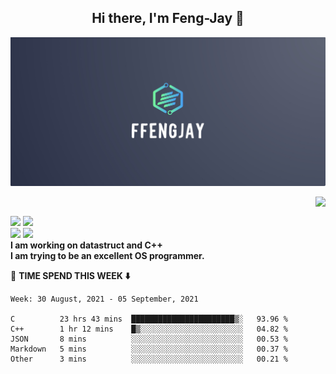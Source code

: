<h2 align="center"> Hi there, I'm Feng-Jay 👋 </h2>  

![](https://github.com/Feng-Jay/DataStruct/blob/master/Image/1.png)  

<img align="right" src="https://github-readme-stats.vercel.app/api?username=Feng-Jay&show_icons=true&icon_color=CE1D2D&text_color=718096&bg_color=ffffff&hide_title=true" />


&emsp;

![](https://visitor-badge.glitch.me/badge?page_id=Feng-Jay.readme)
![](https://img.shields.io/badge/Concentrate-Cpp-blue)  
![](https://img.shields.io/badge/Rust-primer-orange)
![](https://img.shields.io/badge/Target-OS-9cf)  
**I am working on datastruct and C++**  
**I am trying to be an excellent OS programmer.**  


📘 **TIME SPEND THIS WEEK ⬇️**
<!--START_SECTION:waka-->
```text
Week: 30 August, 2021 - 05 September, 2021

C          23 hrs 43 mins  ███████████████████████▒░   93.96 % 
C++        1 hr 12 mins    █▒░░░░░░░░░░░░░░░░░░░░░░░   04.82 % 
JSON       8 mins          ░░░░░░░░░░░░░░░░░░░░░░░░░   00.53 % 
Markdown   5 mins          ░░░░░░░░░░░░░░░░░░░░░░░░░   00.37 % 
Other      3 mins          ░░░░░░░░░░░░░░░░░░░░░░░░░   00.21 % 
```
<!--END_SECTION:waka-->
